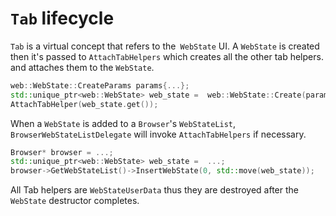 # `Tab` lifecycle

`Tab` is a virtual concept that refers to the` WebState` UI. A `WebState` is created then it's 
passed to `AttachTabHelpers` which creates all the other tab helpers. and attaches them to
the `WebState`.

````cpp
web::WebState::CreateParams params{...};
std::unique_ptr<web::WebState> web_state =  web::WebState::Create(params);
AttachTabHelper(web_state.get());
````

When a `WebState` is added to a `Browser`'s `WebStateList`,
`BrowserWebStateListDelegate` will invoke `AttachTabHelpers` if necessary.

```cpp
Browser* browser = ...;
std::unique_ptr<web::WebState> web_state =  ...;
browser->GetWebStateList()->InsertWebState(0, std::move(web_state));
```

All Tab helpers are `WebStateUserData` thus they are destroyed after the
`WebState` destructor completes.
